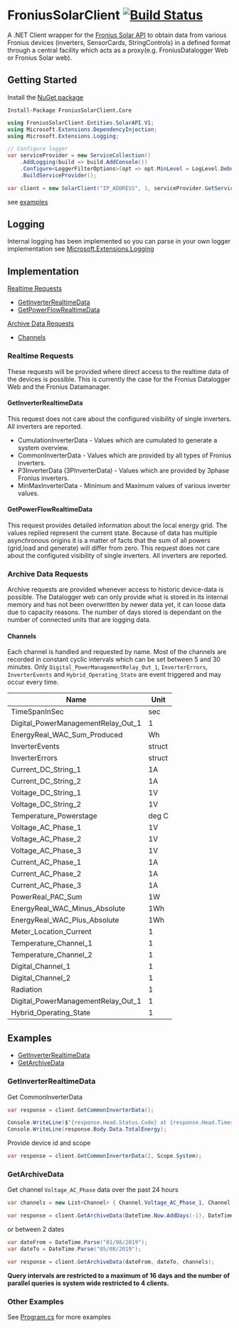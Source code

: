 # FroniusSolarClient [![Build Status](https://travis-ci.org/SeanoNET/FroniusSolarClient.svg?branch=master)](https://travis-ci.org/SeanoNET/FroniusSolarClient)
A .NET Client wrapper for the [Fronius Solar API](https://www.fronius.com/en/photovoltaics/products/all-products/system-monitoring/open-interfaces/fronius-solar-api-json-) to obtain data from various Fronius devices (inverters, SensorCards, StringControls) in a defined format through a central facility which acts as a proxy(e.g. FroniusDatalogger Web or Fronius Solar web).

## Getting Started

Install the [NuGet package](https://www.nuget.org/packages/FroniusSolarClient.Core/)

 `Install-Package FroniusSolarClient.Core`

```csharp
using FroniusSolarClient.Entities.SolarAPI.V1;
using Microsoft.Extensions.DependencyInjection;
using Microsoft.Extensions.Logging;

// Configure logger
var serviceProvider = new ServiceCollection()
    .AddLogging(build => build.AddConsole())
    .Configure<LoggerFilterOptions>(opt => opt.MinLevel = LogLevel.Debug)
    .BuildServiceProvider();

var client = new SolarClient("IP_ADDRESS", 1, serviceProvider.GetService<ILogger<SolarClient>>());
```

see [examples](#examples)

## Logging

Internal logging has been implemented so you can parse in your own logger implementation see [Microsoft.Extensions.Logging](https://docs.microsoft.com/en-us/dotnet/api/microsoft.extensions.logging.ilogger?view=aspnetcore-2.2)


## Implementation

[Realtime Requests](#realtime-requests)

- [GetInverterRealtimeData](#GetInverterRealtimeData)
- [GetPowerFlowRealtimeData](#GetPowerFlowRealtimeData)

[Archive Data Requests](#Archive-Data-Requests)

- [Channels](#Channels)



### Realtime Requests
These requests will be provided where direct access to the realtime data of the devices is possible. This is currently the case for the Fronius Datalogger Web and the Fronius Datamanager.

#### GetInverterRealtimeData
This request does not care about the configured visibility of single inverters. All inverters are reported.

- CumulationInverterData - Values which are cumulated to generate a system overview. 
- CommonInverterData - Values which are provided by all types of Fronius inverters. 
- P3InverterData (3PInverterData) - Values which are provided by 3phase Fronius inverters. 
- MinMaxInverterData - Minimum and Maximum values of various inverter values. 

#### GetPowerFlowRealtimeData
This request provides detailed information about the local energy grid. The values replied represent the current state. Because of data has multiple asynchronous origins it is a matter of facts that the sum of all powers (grid,load and generate) will differ from zero. This request does not care about the configured visibility of single inverters. All inverters are reported.


### Archive Data Requests
Archive requests are provided whenever access to historic device-data is possible. The Datalogger web can only provide what is stored in its internal memory and has not been overwritten by newer data yet, it can loose data due to capacity reasons. The number of days stored is dependant on the number of connected units that are logging data.

#### Channels
Each channel is handled and requested by name. Most of the channels are recorded in constant cyclic intervals which can be set between 5 and 30 minutes. Only `Digital_PowerManagementRelay_Out_1`, `InverterErrors`, `InverterEvents` and `Hybrid_Operating_State` are event triggered and may occur every time.

|Name|Unit|
|---|---|
|TimeSpanInSec |sec|
|Digital_PowerManagementRelay_Out_1|1|
|EnergyReal_WAC_Sum_Produced|Wh|
|InverterEvents | struct|
|InverterErrors |  struct|
|Current_DC_String_1 |1A |
|Current_DC_String_2 |1A |
|Voltage_DC_String_1 |1V |
|Voltage_DC_String_2 |1V |
|Temperature_Powerstage |deg C |
|Voltage_AC_Phase_1 |1V |
|Voltage_AC_Phase_2 |1V |
|Voltage_AC_Phase_3 | 1V |
|Current_AC_Phase_1 |1A |
|Current_AC_Phase_2 |1A |
|Current_AC_Phase_3 |1A |
|PowerReal_PAC_Sum |1W |
|EnergyReal_WAC_Minus_Absolute |1Wh|
|EnergyReal_WAC_Plus_Absolute |1Wh |
|Meter_Location_Current |1 |
|Temperature_Channel_1 |1|
|Temperature_Channel_2 |1 |
|Digital_Channel_1 |1 |
|Digital_Channel_2 |1 |
|Radiation |1 |
|Digital_PowerManagementRelay_Out_1 |1 |
|Hybrid_Operating_State |1|

## Examples

- [GetInverterRealtimeData](#GetInverterRealtimeData)
- [GetArchiveData](#GetArchiveData)


### GetInverterRealtimeData

Get CommonInverterData

```csharp
var response = client.GetCommonInverterData();

Console.WriteLine($"{response.Head.Status.Code} at {response.Head.Timestamp}");
Console.WriteLine(response.Body.Data.TotalEnergy);
```

Provide device id and scope

```csharp
var response = client.GetCommonInverterData(2, Scope.System);
```

### GetArchiveData

Get channel `Voltage_AC_Phase` data over the past 24 hours 

```csharp
var channels = new List<Channel> { Channel.Voltage_AC_Phase_1, Channel.Voltage_AC_Phase_2, Channel.Voltage_AC_Phase_3 };

var response = client.GetArchiveData(DateTime.Now.AddDays(-1), DateTime.Now, channels);
```

or between 2 dates

```csharp
var dateFrom = DateTime.Parse("01/08/2019");
var dateTo = DateTime.Parse("05/08/2019");

var response = client.GetArchiveData(dateFrom, dateTo, channels);
```
**Query intervals are restricted to a maximum of 16 days and the number of parallel queries is system wide restricted to 4 clients.**

### Other Examples

See [Program.cs](FroniusSolarClient.Examples/Program.cs) for more examples

